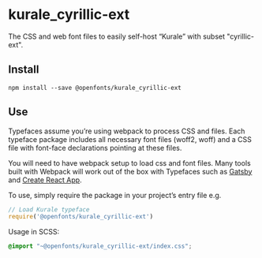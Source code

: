 
# kurale_cyrillic-ext

The CSS and web font files to easily self-host “Kurale” with subset "cyrillic-ext".

## Install

`npm install --save @openfonts/kurale_cyrillic-ext`

## Use

Typefaces assume you’re using webpack to process CSS and files. Each typeface
package includes all necessary font files (woff2, woff) and a CSS file with
font-face declarations pointing at these files.

You will need to have webpack setup to load css and font files. Many tools built
with Webpack will work out of the box with Typefaces such as [Gatsby](https://github.com/gatsbyjs/gatsby)
and [Create React App](https://github.com/facebookincubator/create-react-app).

To use, simply require the package in your project’s entry file e.g.

```javascript
// Load Kurale typeface
require('@openfonts/kurale_cyrillic-ext')
```

Usage in SCSS:
```scss
@import "~@openfonts/kurale_cyrillic-ext/index.css";
```

